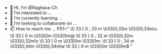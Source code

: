 - 👋 Hi, I’m @Raghava-Ch
- 👀 I’m interested in ...
- 🌱 I’m currently learning ...
- 💞️ I’m looking to collaborate on ...
- 📫 How to reach me ...
PS1="
\0
33
[
0
;
33
m
\033[0;33m
\033[0;33m\u
\0
33
[
0
m
\033[0m
\033[0m@
\0
33
[
0
;
32
m
\033[0;32m
\033[0;32m\h
\0
33
[
0
m
\033[0m
\033[0m:
\0
33
[
0
;
34
m
\033[0;34m
\033[0;34m\w
\0
33
[
0
m
\033[0m
\033[0m$ "
<!---
PS1="
\0
33
[
0
;
33
m
\033[0;33m
\033[0;33m\u
\0
33
[
0
m
\033[0m
\033[0m@
\0
33
[
0
;
32
m
\033[0;32m
\033[0;32m\h
\0
33
[
0
m
\033[0m
\033[0m:
\0
33
[
0
;
34
m
\033[0;34m
\033[0;34m\w
\0
33
[
0
m
\033[0m
\033[0m$ "
Raghava-Ch/Raghava-Ch is a ✨ special ✨ repository because its `README.md` (this file) appears on your GitHub profile.
You can click the Preview link to take a look at your changes.
--->
